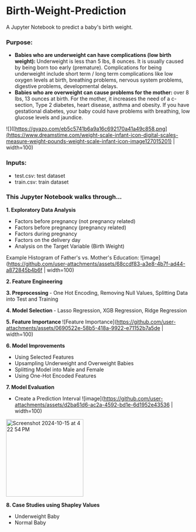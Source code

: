 # Birth-Weight-Prediction
A Jupyter Notebook to predict a baby's birth weight.

### Purpose: 
- <b> Babies who are underweight can have complications (low birth weight): </b> Underweight is less than 5 lbs, 8 ounces.  It is usually caused by being born too early (premature). Complications for being underweight include short term / long term complications like low oxygen levels at birth, breathing problems, nervous system problems, digestive problems, developmental delays. 
- <b> Babies who are overweight can cause problems for the mother: </b> over 8 lbs, 13 ounces at birth. For the mother, it increases the need of a c-section, Type 2 diabetes, heart disease, asthma and obesity. If you have gestational diabetes, your baby could have problems with breathing, low glucose levels and jaundice.

![]([https://gyazo.com/eb5c5741b6a9a16c692170a41a49c858.png](https://www.dreamstime.com/weight-scale-infant-icon-digital-scales-measure-weight-pounds-weight-scale-infant-icon-image127015201) | width=100)

### Inputs:
- test.csv: test dataset
- train.csv: train dataset

### This Jupyter Notebook walks through...
<b> 1. Exploratory Data Analysis </b>
- Factors before pregnancy (not pregnancy related)
- Factors before pregnancy (pregnancy related)
- Factors during pregnancy
- Factors on the delivery day
- Analysis on the Target Variable (Birth Weight)

Example Histogram of Father's vs. Mother's Education:
![image](https://github.com/user-attachments/assets/68ccdf83-a3e8-4b7f-ad44-a872845b4b6f | width=100)

<b> 2. Feature Engineering </b>

<b> 3. Preprocessing </b> - One Hot Encoding, Removing Null Values, Splitting Data into Test and Training

<b> 4. Model Selection </b> - Lasso Regression, XGB Regression, Ridge Regression

<b> 5. Feature Importance </b>
![Feature Importance](https://github.com/user-attachments/assets/0690522e-58b5-418a-9922-e71152b7a5de | width=100)

<b> 6. Model Improvements </b>
- Using Selected Features
- Upsampling Underweight and Overweight Babies
- Splitting Model into Male and Female
- Using One-Hot Encoded Features

<b> 7. Model Evaluation </b>
- Create a Prediction Interval
![image](https://github.com/user-attachments/assets/d2ba61d6-ac2a-4592-bd1e-6d1952e43536 | width=100)
<img width="211" alt="Screenshot 2024-10-15 at 4 22 54 PM" src="https://github.com/user-attachments/assets/aeb428a5-1268-406b-a747-f98dacd4947a">


<b> 8. Case Studies using Shapley Values </b>
- Underweight Baby
- Normal Baby

